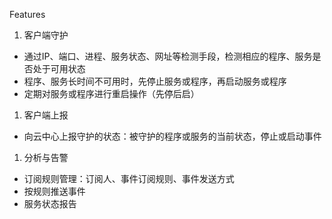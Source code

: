 ﻿Features
1. 客户端守护
  - 通过IP、端口、进程、服务状态、网址等检测手段，检测相应的程序、服务是否处于可用状态
  - 程序、服务长时间不可用时，先停止服务或程序，再启动服务或程序
  - 定期对服务或程序进行重启操作（先停后启）

1. 客户端上报
  -  向云中心上报守护的状态：被守护的程序或服务的当前状态，停止或启动事件
1. 分析与告警
  - 订阅规则管理：订阅人、事件订阅规则、事件发送方式
  - 按规则推送事件
  - 服务状态报告